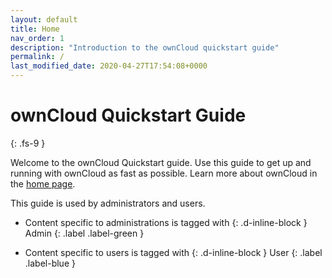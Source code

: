 ```yaml
---
layout: default
title: Home
nav_order: 1
description: "Introduction to the ownCloud quickstart guide"
permalink: /
last_modified_date: 2020-04-27T17:54:08+0000
---
```


# ownCloud Quickstart Guide
{: .fs-9 }

Welcome to the ownCloud Quickstart guide. Use this guide to get up and running with ownCloud as fast as possible.
Learn more about ownCloud in the [home page](https://owncloud.org/).

This guide is used by administrators and users.

* Content specific to administrations is tagged with
{: .d-inline-block }
Admin
{: .label .label-green }

* Content specific to users is tagged with
{: .d-inline-block }
User
{: .label .label-blue }
